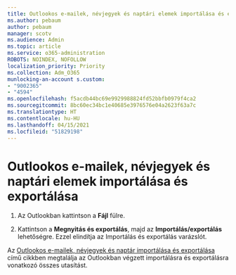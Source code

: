```yaml
---
title: Outlookos e-mailek, névjegyek és naptári elemek importálása és exportálása
ms.author: pebaum
author: pebaum
manager: scotv
ms.audience: Admin
ms.topic: article
ms.service: o365-administration
ROBOTS: NOINDEX, NOFOLLOW
localization_priority: Priority
ms.collection: Adm_O365
munlocking-an-account s.custom:
- "9002365"
- "4594"
ms.openlocfilehash: f5acdb44bc69e9929988824fd52bbfb0979f4ca2
ms.sourcegitcommit: 8bc60ec34bc1e40685e3976576e04a2623f63a7c
ms.translationtype: HT
ms.contentlocale: hu-HU
ms.lasthandoff: 04/15/2021
ms.locfileid: "51829198"
---
```

# <a name="import-and-export-outlook-email-contacts-and-calendar-items"></a>Outlookos e-mailek, névjegyek és naptári elemek importálása és exportálása

1. Az Outlookban kattintson a **Fájl** fülre.

2. Kattintson a **Megnyitás és exportálás**, majd az **Importálás/exportálás** lehetőségre. Ezzel elindítja az Importálás és exportálás varázslót.

Az [Outlookos e-mailek, névjegyek és naptár importálása és exportálása](https://support.office.com/article/import-and-export-outlook-email-contacts-and-calendar-92577192-3881-4502-b79d-c3bbada6c8ef) című cikkben megtalálja az Outlookban végzett importálásra és exportálásra vonatkozó összes utasítást.
